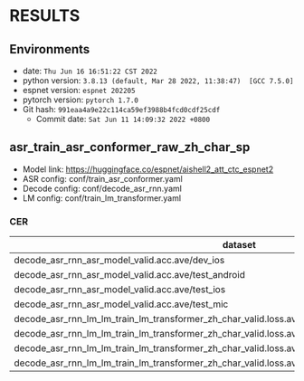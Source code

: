 <!-- Generated by scripts/utils/show_asr_result.sh -->
# RESULTS
## Environments
- date: `Thu Jun 16 16:51:22 CST 2022`
- python version: `3.8.13 (default, Mar 28 2022, 11:38:47)  [GCC 7.5.0]`
- espnet version: `espnet 202205`
- pytorch version: `pytorch 1.7.0`
- Git hash: `991eaa4a9e22c114ca59ef3988b4fcd0cdf25cdf`
  - Commit date: `Sat Jun 11 14:09:32 2022 +0800`

## asr_train_asr_conformer_raw_zh_char_sp
- Model link: https://huggingface.co/espnet/aishell2_att_ctc_espnet2
- ASR config: conf/train_asr_conformer.yaml
- Decode config: conf/decode_asr_rnn.yaml 
- LM config: conf/train_lm_transformer.yaml 


### CER

|dataset|Snt|Wrd|Corr|Sub|Del|Ins|Err|S.Err|
|---|---|---|---|---|---|---|---|---|
|decode_asr_rnn_asr_model_valid.acc.ave/dev_ios|2500|24802|94.8|5.0|0.2|0.1|5.4|33.7|
|decode_asr_rnn_asr_model_valid.acc.ave/test_android|5000|49534|94.0|5.8|0.2|0.1|6.1|36.2|
|decode_asr_rnn_asr_model_valid.acc.ave/test_ios|5000|49534|94.5|5.4|0.2|0.1|5.7|34.5|
|decode_asr_rnn_asr_model_valid.acc.ave/test_mic|5000|49534|94.0|5.8|0.2|0.1|6.1|36.6|
|decode_asr_rnn_lm_lm_train_lm_transformer_zh_char_valid.loss.ave_asr_model_valid.acc.ave/dev_ios|2500|24802|94.9|4.9|0.3|0.1|5.2|31.6|
|decode_asr_rnn_lm_lm_train_lm_transformer_zh_char_valid.loss.ave_asr_model_valid.acc.ave/test_android|5000|49534|94.1|5.6|0.3|0.1|6.0|35.0|
|decode_asr_rnn_lm_lm_train_lm_transformer_zh_char_valid.loss.ave_asr_model_valid.acc.ave/test_ios|5000|49534|94.6|5.1|0.2|0.1|5.5|33.4|
|decode_asr_rnn_lm_lm_train_lm_transformer_zh_char_valid.loss.ave_asr_model_valid.acc.ave/test_mic|5000|49534|94.3|5.5|0.2|0.1|5.8|34.6|

